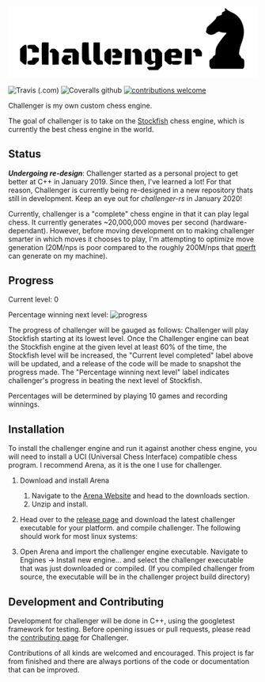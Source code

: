 
![](.github/IMG/challenger.svg)

![Travis (.com)](https://img.shields.io/travis/com/folksgl/challenger.svg)
![Coveralls github](https://img.shields.io/coveralls/github/folksgl/challenger.svg)
[![contributions welcome](https://img.shields.io/badge/contributions-welcome-brightgreen.svg?style=flat)](https://github.com/dwyl/esta/issues)

Challenger is my own custom chess engine.

The goal of challenger is to take on the [Stockfish](https://stockfishchess.org/) chess engine, which is currently the best chess engine in the world.

## Status
***Undergoing re-design***: Challenger started as a personal project to get better at C++ in January 2019. Since then, I've learned a lot! For that reason, Challenger is currently being re-designed in a new repository thats still in development. Keep an eye out for *challenger-rs* in January 2020!


Currently, challenger is a "complete" chess engine in that it can play legal chess. It currently generates ~20,000,000 moves per second (hardware-dependant). However, before moving development on to making challenger smarter in which moves it chooses to play, I'm attempting to optimize move generation (20M/nps is poor compared to the roughly 200M/nps that [qperft](https://home.hccnet.nl/h.g.muller/dwnldpage.html) can generate on my machine).

## Progress

Current level: 0

Percentage winning next level:  ![progress](https://progress-bar.dev/0)
 
The progress of challenger will be gauged as follows: Challenger will play Stockfish starting at its lowest level. Once the Challenger engine can beat the Stockfish engine at the given level at least 60% of the time, the Stockfish level will be increased, the "Current level completed" label above will be updated, and a release of the code will be made to snapshot the progress made.
The "Percentage winning next level" label indicates challenger's progress in beating the next level of Stockfish.

Percentages will be determined by playing 10 games and recording winnings.


## Installation

To install the challenger engine and run it against another chess engine, you will need to install a UCI (Universal Chess Interface) compatible chess program. I recommend Arena, as it is the one I use for challenger.

1) Download and install Arena
   1. Navigate to the [Arena Website](http://www.playwitharena.de/) and head to the downloads section.
   2. Unzip and install.
2) Head over to the [release page](https://github.com/folksgl/challenger/releases) and download the latest challenger executable for your platform. and compile challenger. The following should work for most linux systems:
   
3) Open Arena and import the challenger engine executable. Navigate to Engines -> Install new engine... and select the challenger executable that was just downloaded or compiled. (If you compiled challenger from source, the executable will be in the challenger project build directory)

## Development and Contributing
Development for challenger will be done in C++, using the googletest framework for testing. Before opening issues or pull requests, please read the [contributing page](https://github.com/folksgl/challenger/blob/master/.github/CONTRIBUTING.md) for Challenger.

Contributions of all kinds are welcomed and encouraged. This project is far from finished and there are always portions of the code or documentation that can be improved.
